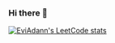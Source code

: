 ### Hi there 👋

[![EviAdann's LeetCode stats](https://leetcode-stats-six.vercel.app/api?username=EviAdann&theme=dark)](https://github.com/EviAdann/leetcode-stats)
<!--
**eviadann/eviadann** is a ✨ _special_ ✨ repository because its `README.md` (this file) appears on your GitHub profile.

Here are some ideas to get you started:

- 🔭 I’m currently working on ...
- 🌱 I’m currently learning ...
- 👯 I’m looking to collaborate on ...
- 🤔 I’m looking for help with ...
- 💬 Ask me about ...
- 📫 How to reach me: ...
- 😄 Pronouns: ...
- ⚡ Fun fact: ...
-->
